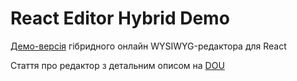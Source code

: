 # React Editor Hybrid Demo

[Демо-версія](https://artemvysotsky.github.io/react-editor-hybrid-demo/) гібридного онлайн WYSIWYG-редактора для React

Стаття про редактор з детальним описом на [DOU](https://dou.ua/forums/topic/)